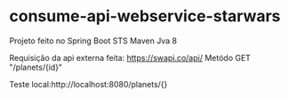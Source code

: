 # consume-api-webservice-starwars

Projeto feito no Spring Boot STS
Maven
Jva 8

Requisição da api externa feita: https://swapi.co/api/
Metódo GET "/planets/{id}"

Teste local:http://localhost:8080/planets/{}


